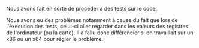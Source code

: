 Nous avons fait en sorte de proceder à des tests sur le code.

Nous avons eu des problèmes notamment à cause du fait que lors de l'éxecution des tests, celui-ci aller regarder dans les valeurs des registres de l'ordinateur (ou la carte). Il a fallu donc différencier si on travaillait sur un x86 ou un x64 pour régler le problème.